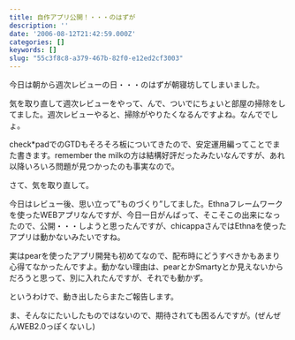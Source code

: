 ```yaml
---
title: 自作アプリ公開！・・・のはずが
description: ''
date: '2006-08-12T21:42:59.000Z'
categories: []
keywords: []
slug: "55c3f8c8-a379-467b-82f0-e12ed2cf3003"
---
```

今日は朝から週次レビューの日・・・のはずが朝寝坊してしまいました。

気を取り直して週次レビューをやって、んで、ついでにちょいと部屋の掃除をしてました。週次レビューやると、掃除がやりたくなるんですよね。なんででしょ。  
  
check\*padでのGTDもそろそろ板についてきたので、安定運用編ってことでまた書きます。remember the milkの方は結構好評だったみたいなんですが、あれ以降いろいろ問題が見つかったのも事実なので。

さて、気を取り直して。  
  
今日はレビュー後、思い立って”ものづくり”してました。Ethnaフレームワークを使ったWEBアプリなんですが、今日一日がんばって、そこそこの出来になったので、公開・・・しようと思ったんですが、chicappaさんではEthnaを使ったアプリは動かないみたいですね。  
  
実はpearを使ったアプリ開発も初めてなので、配布時にどうすべきかもあまり心得てなかったんですよ。動かない理由は、pearとかSmartyとか見えないからだろうと思って、別に入れたんですが、それでも動かず。

というわけで、動き出したらまたご報告します。

ま、そんなにたいしたものではないので、期待されても困るんですが。(ぜんぜんWEB2.0っぽくないし)
